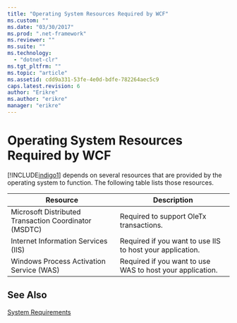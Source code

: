 ```yaml
---
title: "Operating System Resources Required by WCF"
ms.custom: ""
ms.date: "03/30/2017"
ms.prod: ".net-framework"
ms.reviewer: ""
ms.suite: ""
ms.technology: 
  - "dotnet-clr"
ms.tgt_pltfrm: ""
ms.topic: "article"
ms.assetid: cdd9a331-53fe-4e0d-bdfe-782264aec5c9
caps.latest.revision: 6
author: "Erikre"
ms.author: "erikre"
manager: "erikre"
---
```

# Operating System Resources Required by WCF
[!INCLUDE[indigo1](../../../includes/indigo1-md.md)] depends on several resources that are provided by the operating system to function. The following table lists those resources.  
  
|Resource|Description|  
|--------------|-----------------|  
|Microsoft Distributed Transaction Coordinator (MSDTC)|Required to support OleTx transactions.|  
|Internet Information Services (IIS)|Required if you want to use IIS to host your application.|  
|Windows Process Activation Service (WAS)|Required if you want to use WAS to host your application.|  
  
## See Also  
 [System Requirements](../../../docs/framework/wcf/wcf-system-requirements.md)
